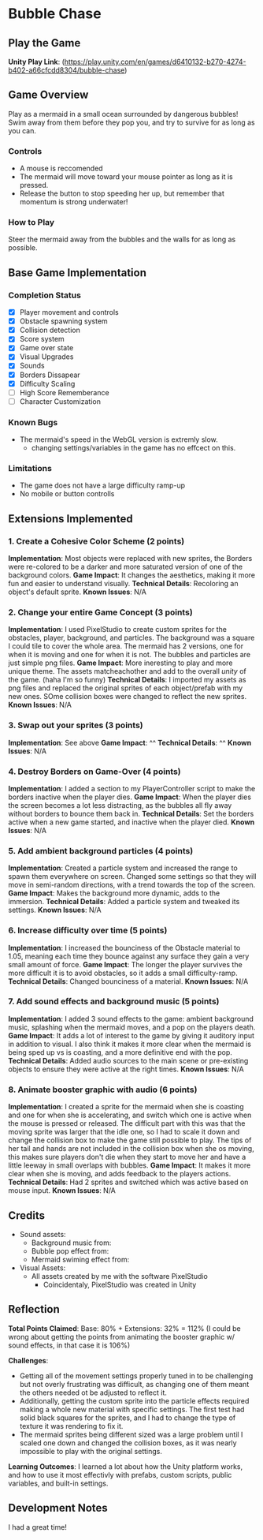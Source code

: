 # Bubble Chase

## Play the Game
**Unity Play Link**: (https://play.unity.com/en/games/d6410132-b270-4274-b402-a66cfcdd8304/bubble-chase)

## Game Overview
Play as a mermaid in a small ocean surrounded by dangerous bubbles! Swim away from them before they pop you, and try to survive for as long as you can.

### Controls
- A mouse is reccomended
- The mermaid will move toward your mouse pointer as long as it is pressed.
- Release the button to stop speeding her up, but remember that momentum is strong underwater!

### How to Play
Steer the mermaid away from the bubbles and the walls for as long as possible.

## Base Game Implementation

### Completion Status
- [x] Player movement and controls
- [x] Obstacle spawning system
- [x] Collision detection
- [x] Score system
- [x] Game over state
- [X] Visual Upgrades
- [X] Sounds
- [X] Borders Dissapear
- [X] Difficulty Scaling
- [ ] High Score Rememberance
- [ ] Character Customization

### Known Bugs
- The mermaid's speed in the WebGL version is extremly slow.
  - changing settings/variables in the game has no effcect on this.

### Limitations
- The game does not have a large difficulty ramp-up
- No mobile or button controlls

## Extensions Implemented

### 1. Create a Cohesive Color Scheme (2 points)
**Implementation**: Most objects were replaced with new sprites, the Borders were re-colored to be a darker and more saturated version of one of the background colors.
**Game Impact**: It changes the aesthetics, making it more fun and easier to understand visually.
**Technical Details**: Recoloring an object's default sprite.
**Known Issues**: N/A

### 2. Change your entire Game Concept (3 points)
**Implementation**: I used PixelStudio to create custom sprites for the obstacles, player, background, and particles. The background was a square I could tile to cover the whole area. The mermaid has 2 versions, one for when it is moving and one for when it is not. The bubbles and particles are just simple png files.
**Game Impact**: More ineresting to play and more unique theme. The assets matcheachother and add to the overall *unity* of the game. (haha I'm so funny)
**Technical Details**: I imported my assets as png files and replaced the original sprites of each object/prefab with my new ones. SOme collision boxes were changed to reflect the new sprites.
**Known Issues**: N/A

### 3. Swap out your sprites (3 points)
**Implementation**: See above
**Game Impact**: ^^
**Technical Details**: ^^
**Known Issues**: N/A

### 4. Destroy Borders on Game-Over (4 points)
**Implementation**: I added a section to my PlayerController script to make the borders inactive when the player dies.
**Game Impact**: When the player dies the screen becomes a lot less distracting, as the bubbles all fly away without borders to bounce them back in.
**Technical Details**: Set the borders active when a new game started, and inactive when the player died.
**Known Issues**: N/A

### 5. Add ambient background particles (4 points)
**Implementation**: Created a particle system and increased the range to spawn them everywhere on screen. Changed some settings so that they will move in semi-random directions, with a trend towards the top of the screen.
**Game Impact**: Makes the background more dynamic, adds to the immersion.
**Technical Details**: Added a particle system and tweaked its settings.
**Known Issues**: N/A

### 6. Increase difficulty over time (5 points)
**Implementation**: I increased the bounciness of the Obstacle material to 1.05, meaning each time they bounce against any surface they gain a very small amount of force. 
**Game Impact**: The longer the player survives the more difficult it is to avoid obstacles, so it adds a small difficulty-ramp.
**Technical Details**: Changed bounciness of a material.
**Known Issues**: N/A

### 7. Add sound effects and background music (5 points)
**Implementation**: I added 3 sound effects to the game: ambient background music, splashing when the mermaid moves, and a pop on the players death.
**Game Impact**: It adds a lot of interest to the game by giving it auditory input in addition to visual. I also think it makes it more clear when the mermaid is being sped up vs is coasting, and a more definitive end with the pop.
**Technical Details**: Added audio sources to the main scene or pre-existing objects to ensure they were active at the right times.
**Known Issues**: N/A

### 8. Animate booster graphic with audio (6 points)
**Implementation**: I created a sprite for the mermaid when she is coasting and one for when she is accelerating, and switch which one is active when the mouse is pressed or released. The difficult part with this was that the moving sprite was larger that the idle one, so I had to scale it down and change the collision box to make the game still possible to play. The tips of her tail and hands are not included in the collision box when she os moving, this makes sure players don't die when they start to move her and have a little leeway in small overlaps with bubbles.
**Game Impact**: It makes it more clear when she is moving, and adds feedback to the players actions.
**Technical Details**: Had 2 sprites and switched which was active based on mouse input.
**Known Issues**: N/A

## Credits
- Sound assets:
  - Background music from:
  - Bubble pop effect from:
  - Mermaid swiming effect from:
- Visual Assets:
  - All assets created by me with the software PixelStudio
    - Coincidentaly, PixelStudio was created in Unity

## Reflection
**Total Points Claimed**: Base: 80% + Extensions: 32% = 112% (I could be wrong about getting the points from animating the booster graphic w/ sound effects, in that case it is 106%)

**Challenges**: 
- Getting all of the movement settings properly tuned in to be challenging but not overly frustrating was difficult, as changing one of them meant the others needed ot be adjusted to reflect it.
- Additionally, getting the custom sprite into the particle effects required making a whole new material with specific settings. The first test had solid black squares for the sprites, and I had to change the type of texture it was rendering to fix it.
- The mermaid sprites being different sized was a large problem until I scaled one down and changed the collision boxes, as it was nearly impossible to play with the original settings.

**Learning Outcomes**: I learned a lot about how the Unity platform works, and how to use it most effectivly with prefabs, custom scripts, public variables, and built-in settings.

## Development Notes
I had a great time!
